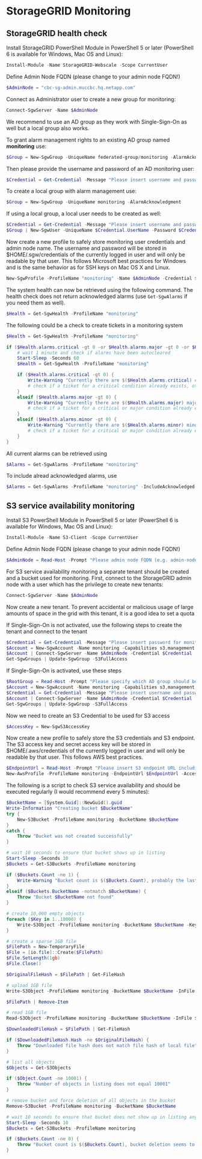 # StorageGRID Monitoring

## StorageGRID health check

Install StorageGRID PowerShell Module in PowerShell 5 or later (PowerShell 6 is available for Windows, Mac OS and Linux):

```powershell
Install-Module -Name StorageGRID-Webscale -Scope CurrentUser
```

Define Admin Node FQDN (please change to your admin node FQDN!)

```powershell
$AdminNode = "cbc-sg-admin.muccbc.hq.netapp.com"
```

Connect as Administrator user to create a new group for monitoring:

```powershell
Connect-SgwServer -Name $AdminNode
```

We recommend to use an AD group as they work with Single-Sign-On as well but a local group also works.

To grant alarm management rights to an existing AD group named **monitoring** use:

```powershell
$Group = New-SgwGroup -UniqueName federated-group/monitoring -AlarmAcknowledgment
```

Then please provide the username and password of an AD monitoring user:

```powershell
$Credential = Get-Credential -Message "Please insert username and password for AD monitoring user (username must be in format domain\username or username@domain)"
```

To create a local group with alarm management use:

```powershell
$Group = New-SgwGroup -UniqueName monitoring -AlarmAcknowledgment
```

If using a local group, a local user needs to be created as well:

```powershell
$Credential = Get-Credential -Message "Please insert username and password for local monitoring user"
$Group | New-SgwUser -UniqueName $Credential.UserName -Password $Credential.GetNetworkCredential().Password
```

Now create a new profile to safely store monitoring user credentials and admin node name. The username and password will be stored in $HOME/.sgw/credentials of the currently logged in user and will only be readable by that user. This follows Microsoft best practices for Windows and is the same behavior as for SSH keys on Mac OS X and Linux.

```powershell
New-SgwProfile -ProfileName "monitoring" -Name $AdminNode -Credential $Credential
```

The system health can now be retrieved using the following command. The health check does not return acknowledged alarms (use `Get-SgwAlarms` if you need them as well).

```powershell
$Health = Get-SgwHealth -ProfileName "monitoring"
```

The following could be a check to create tickets in a monitoring system

```powershell
$Health = Get-SgwHealth -ProfileName "monitoring"

if ($Health.alarms.critical -gt 0 -or $Health.alarms.major -gt 0 -or $Health.alarms.minir -gt 0) {
    # wait 1 minute and check if alarms have been autocleared
    Start-Sleep -Seconds 60
    $Health = Get-SgwHealth -ProfileName "monitoring"

    if ($Health.alarms.critical -gt 0) {
        Write-Warning "Currently there are $($Health.alarms.critical) critical alarms, opening a high priority ticket"
        # check if a ticket for a critical condition already exists, otherwise create a ticket with high priority (e.g. needs immediate attention)
    }
    elseif ($Health.alarms.major -gt 0) {
        Write-Warning "Currently there are $($Health.alarms.major) major alarms and no critical alarms, opening a medium priority ticket"
        # check if a ticket for a critical or major condition already exists, otherwise create a ticket with medium priority (e.g. needs attention as soon as possible during business hours)
    }
    elseif ($Health.alarms.minor -gt 0) {
        Write-Warning "Currently there are $($Health.alarms.minor) minor alarms and no major or critical alarms, opening a low priority ticket"
        # check if a ticket for a critical or major condition already exists, otherwise create a ticket with low priority (e.g. should be checked during business hours)
    }
}
```

All current alarms can be retrieved using

```powershell
$Alarms = Get-SgwAlarms -ProfileName "monitoring"
```

To include alread acknowledged alarms, use

```powershell
$Alarms = Get-SgwAlarms -ProfileName "monitoring" -IncludeAcknowledged 
```

## S3 service availability monitoring

Install S3 PowerShell Module in PowerShell 5 or later (PowerShell 6 is available for Windows, Mac OS and Linux):

```powershell
Install-Module -Name S3-Client -Scope CurrentUser
```

Define Admin Node FQDN (please change to your admin node FQDN!)

```powershell
$AdminNode = Read-Host -Prompt "Please admin node FQDN (e.g. admin-node.example.com)"
```

For S3 service availability monitoring a separate tenant should be created and a bucket used for monitoring. First, connect to the StorageGRID admin node with a user which has the privilege to create new tenants:

```powershell
Connect-SgwServer -Name $AdminNode
```

Now create a new tenant. To prevent accidental or malicious usage of large amounts of space in the grid with this tenant, it is a good idea to set a quota

If Single-Sign-On is not activated, use the following steps to create the tenant and connect to the tenant

```powershell
$Credential = Get-Credential -Message "Please insert password for monitoring tenant root user" -UserName "root"
$Account = New-SgwAccount -Name monitoring -Capabilities s3,management -UseAccountIdentitySource $false -AllowPlatformServices $false -Quota 1gb -Password $Credential.GetNetworkCredential().Password
$Account | Connect-SgwServer -Name $AdminNode -Credential $Credential
Get-SgwGroups | Update-SgwGroup -S3FullAccess
```

If Single-Sign-On is activated, use these steps

```powershell
$RootGroup = Read-Host -Prompt "Please specify which AD group should be granted root access for this tenant (you can use the same monitoring group)"
$Account = New-SgwAccount -Name monitoring -Capabilities s3,management -UseAccountIdentitySource $false -AllowPlatformServices $false -Quota 1gb -GrantRootAccessToGroup $RootGroup
$Credential = Get-Credential -Message "Please insert username and password for AD monitoring user (username must be in format domain\username or username@domain)"
$Account | Connect-SgwServer -Name $AdminNode -Credential $Credential
Get-SgwGroups | Update-SgwGroup -S3FullAccess
```

Now we need to create an S3 Credential to be used for S3 access

```powershell
$AccessKey = New-SgwS3AccessKey
```

Now create a new profile to safely store the S3 credentials and S3 endpoint. The S3 access key and secret access key will be stored in $HOME/.aws/credentials of the currently logged in user and will only be readable by that user. This follows AWS best practices.

```powershell
$EndpointUrl = Read-Host -Prompt "Please insert S3 endpoint URL including protocol and port (e.g. https://s3.example.com:8082)"
New-AwsProfile -ProfileName monitoring -EndpointUrl $EndpointUrl -AccessKey $AccessKey.accessKey -SecretKey $AccessKey.secretAccessKey
```

The following is a script to check S3 service availability and should be executed regularly (I would recommend every 5 minutes):

```powershell
$BucketName = [System.Guid]::NewGuid().guid
Write-Information "Creating bucket $BucketName"
try {
    New-S3Bucket -ProfileName monitoring -BucketName $BucketName
}
catch {
    Throw "Bucket was not created successfully"
}

# wait 10 seconds to ensure that bucket shows up in listing
Start-Sleep -Seconds 10
$Buckets = Get-S3Buckets -ProfileName monitoring

if ($Buckets.Count -ne 1) {
    Write-Warning "Bucket count is $($Buckets.Count), probably the last service availability check was interrupted or did not complete or Bucket creation did not succeed"
} 
elseif ($Buckets.BucketName -notmatch $BucketName) {
    Throw "Bucket $BucketName not found"
}

# create 10,000 empty objects
foreach ($Key in 1..10000) {
    Write-S3Object -ProfileName monitoring -BucketName $BucketName -Key $Key
}

# create a sparse 1GB file
$FilePath = New-TemporaryFile
$File = [io.file]::Create($FilePath)
$File.SetLength(1gb)
$File.Close()

$OriginalFileHash = $FilePath | Get-FileHash

# upload 1GB file
Write-S3Object -ProfileName monitoring -BucketName $BucketName -InFile $FilePath

$FilePath | Remove-Item

# read 1GB file
Read-S3Object -ProfileName monitoring -BucketName $BucketName -InFile $FilePath

$DownloadedFileHash = $FilePath | Get-FileHash

if ($DownloadedFileHash.Hash -ne $OriginalFileHash) {
    Throw "Downloaded file hash does not match file hash of local file"
}

# list all objects
$Objects = Get-S3Objects

if ($Object.Count -ne 10001) {
    Throw "Number of objects in listing does not equal 10001"
}

# remove bucket and force deletion of all objects in the bucket
Remove-S3Bucket -ProfileName monitoring -BucketName $BucketName

# wait 10 seconds to ensure that bucket does not show up in listing anymore
Start-Sleep -Seconds 10
$Buckets = Get-S3Buckets -ProfileName monitoring

if ($Buckets.Count -ne 0) {
    Throw "Bucket count is $($Buckets.Count), bucket deletion seems to have failed"
}
```